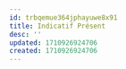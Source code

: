```yaml
---
id: trbqemue364jphayuwe8x91
title: Indicatif Présent
desc: ''
updated: 1710926924706
created: 1710926924706
---
```

